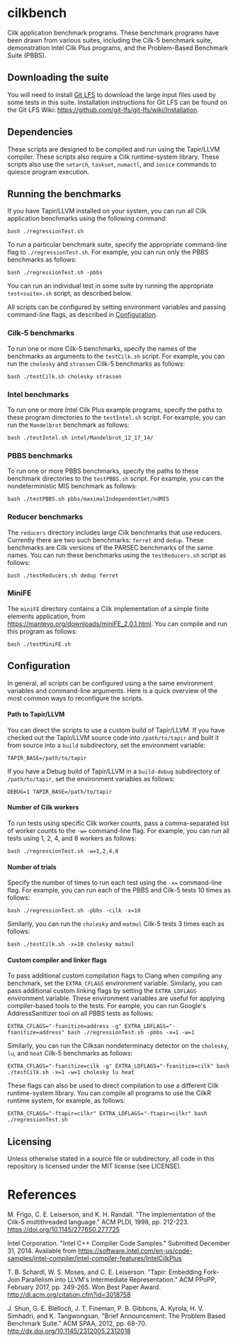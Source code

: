# cilkbench
Cilk application benchmark programs.  These benchmark programs have been drawn from various suites, including the Cilk-5 benchmark suite, demonstration Intel Cilk Plus programs, and the Problem-Based Benchmark Suite (PBBS).

## Downloading the suite

You will need to install [Git LFS](https://git-lfs.github.com/) to download the large input files used by some tests in this suite.  Installation instructions for Git LFS can be found on the Git LFS Wiki: https://github.com/git-lfs/git-lfs/wiki/Installation.

## Dependencies

These scripts are designed to be compiled and run using the Tapir/LLVM compiler.  These scripts also require a Cilk runtime-system library.  These scripts also use the `setarch`, `taskset`, `numactl`, and `ionice` commands to quiesce program execution.

## Running the benchmarks

If you have Tapir/LLVM installed on your system, you can run all Cilk application benchmarks using the following command:

    bash ./regressionTest.sh

To run a particular benchmark suite, specify the appropriate command-line flag to `./regressionTest.sh`.  For example, you can run only the PBBS benchmarks as follows:

    bash ./regressionTest.sh -pbbs

You can run an individual test in some suite by running the appropriate `test<suite>.sh` script, as described below.

All scripts can be configured by setting environment variables and passing command-line flags, as described in [Configuration](#configuration).

### Cilk-5 benchmarks

To run one or more Cilk-5 benchmarks, specify the names of the benchmarks as arguments to the `testCilk.sh` script.  For example, you can run the `cholesky` and `strassen` Cilk-5 benchmarks as follows:

    bash ./testCilk.sh cholesky strassen

### Intel benchmarks

To run one or more Intel Cilk Plus example programs, specify the paths to these program directories to the `testIntel.sh` script.  For example, you can run the `Mandelbrot` benchmark as follows:

    bash ./testIntel.sh intel/Mandelbrot_12_17_14/

### PBBS benchmarks

To run one or more PBBS benchmarks, specify the paths to these benchmark directories to the `testPBBS.sh` script.  For example, you can the nondeterministic MIS benchmark as follows:

    bash ./testPBBS.sh pbbs/maximalIndependentSet/ndMIS

### Reducer benchmarks

The `reducers` directory includes large Cilk benchmarks that use reducers.  Currently there are two such benchmarks: `ferret` and `dedup`.  These benchmarks are Cilk versions of the PARSEC benchmarks of the same names.  You can run these benchmarks using the `testReducers.sh` script as follows:

    bash ./testReducers.sh dedup ferret

### MiniFE

The `miniFE` directory contains a Cilk implementation of a simple finite elements application, from https://mantevo.org/downloads/miniFE_2.0.1.html.  You can compile and run this program as follows:

    bash ./testMiniFE.sh

## Configuration

In general, all scripts can be configured using a the same environment variables and command-line arguments.  Here is a quick overview of the most common ways to reconfigure the scripts.

#### Path to Tapir/LLVM

You can direct the scripts to use a custom build of Tapir/LLVM.  If you have checked out the Tapir/LLVM source code into `/path/to/tapir` and built it from source into a `build` subdirectory, set the environment variable:

    TAPIR_BASE=/path/to/tapir

If you have a Debug build of Tapir/LLVM in a `build-debug` subdirectory of `/path/to/tapir`, set the environment variables as follows:

    DEBUG=1 TAPIR_BASE=/path/to/tapir

#### Number of Cilk workers

To run tests using specific Cilk worker counts, pass a comma-separated list of worker counts to the `-w=` command-line flag.  For example, you can run all tests using 1, 2, 4, and 8 workers as follows:

    bash ./regressionTest.sh -w=1,2,4,8

#### Number of trials

Specify the number of times to run each test using the `-x=` command-line flag.  For example, you can run each of the PBBS and Cilk-5 tests 10 times as follows:

    bash ./regressionTest.sh -pbbs -cilk -x=10

Similarly, you can run the `cholesky` and `matmul` Cilk-5 tests 3 times each as follows:

    bash ./testCilk.sh -x=10 cholesky matmul

#### Custom compiler and linker flags

To pass additional custom compilation flags to Clang when compiling any benchmark, set the `EXTRA_CFLAGS` environment variable.  Similarly, you can pass additional custom linking flags by setting the `EXTRA_LDFLAGS` environment variable.  These environment variables are useful for applying compiler-based tools to the tests.  For eample, you can run Google's AddressSanitizer tool on all PBBS tests as follows:

    EXTRA_CFLAGS="-fsanitize=address -g" EXTRA_LDFLAGS="-fsanitize=address" bash ./regressionTest.sh -pbbs -x=1 -w=1

Similarly, you can run the Cilksan nondeterminacy detector on the `cholesky`, `lu`, and `heat` Cilk-5 benchmarks as follows:

    EXTRA_CFLAGS="-fsanitize=cilk -g" EXTRA_LDFLAGS="-fsanitize=cilk" bash ./testCilk.sh -x=1 -w=1 cholesky lu heat

These flags can also be used to direct compilation to use a different Cilk runtime-system library.  You can compile all programs to use the CilkR runtime system, for example, as follows:

    EXTRA_CFLAGS="-ftapir=cilkr" EXTRA_LDFLAGS="-ftapir=cilkr" bash ./regressionTest.sh

## Licensing

Unless otherwise stated in a source file or subdirectory, all code in this repository is licensed under the MIT license (see LICENSE).

# References

M. Frigo, C. E. Leiserson, and K. H. Randall. "The implementation of the Cilk-5 multithreaded language." ACM PLDI, 1998, pp. 212-223.  https://doi.org/10.1145/277650.277725

Intel Corporation.  "Intel C++ Compiler Code Samples."  Submitted December 31, 2014.  Available from https://software.intel.com/en-us/code-samples/intel-compiler/intel-compiler-features/IntelCilkPlus

T. B. Schardl, W. S. Moses, and C. E. Leiserson.  "Tapir: Embedding Fork-Join Parallelism into LLVM's Intermediate Representation."  ACM PPoPP, February 2017, pp. 249-265.  Won Best Paper Award. http://dl.acm.org/citation.cfm?id=3018758

J. Shun, G. E. Blelloch, J. T. Fineman, P. B. Gibbons, A. Kyrola, H. V. Simhadri, and K. Tangwongsan. "Brief Announcement: The Problem Based Benchmark Suite."  ACM SPAA, 2012, pp. 68-70. http://dx.doi.org/10.1145/2312005.2312018
